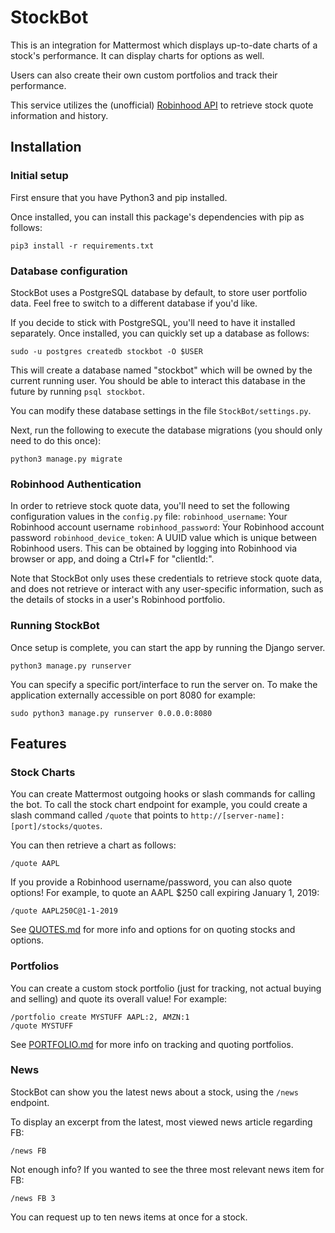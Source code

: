 # StockBot

This is an integration for Mattermost which displays up-to-date charts of a stock's performance. It can display charts for options as well.

Users can also create their own custom portfolios and track their performance.

This service utilizes the (unofficial) [Robinhood API](https://github.com/sanko/Robinhood) to retrieve stock quote information and history.

## Installation

### Initial setup

First ensure that you have Python3 and pip installed.

Once installed, you can install this package's dependencies with pip as follows:

```
pip3 install -r requirements.txt
```

### Database configuration

StockBot uses a PostgreSQL database by default, to store user portfolio data. Feel free to switch to a different database if you'd like.

If you decide to stick with PostgreSQL, you'll need to have it installed separately. Once installed, you can quickly set up a database as follows:

```
sudo -u postgres createdb stockbot -O $USER
```

This will create a database named "stockbot" which will be owned by the current running user. You should be able to interact this database in the future by running `psql stockbot`.

You can modify these database settings in the file `StockBot/settings.py`.

Next, run the following to execute the database migrations (you should only need to do this once):

```
python3 manage.py migrate
```

### Robinhood Authentication

In order to retrieve stock quote data, you'll need to set the following configuration values in the `config.py` file:
`robinhood_username`: Your Robinhood account username
`robinhood_password`: Your Robinhood account password
`robinhood_device_token`: A UUID value which is unique between Robinhood users. This can be obtained by logging into Robinhood via browser or app, and doing a Ctrl+F for "clientId:".

Note that StockBot only uses these credentials to retrieve stock quote data, and does not retrieve or interact with any user-specific information, such as the details of stocks in a user's Robinhood portfolio.

### Running StockBot

Once setup is complete, you can start the app by running the Django server.

```
python3 manage.py runserver
```

You can specify a specific port/interface to run the server on. To make the application externally accessible on port 8080 for example:

```
sudo python3 manage.py runserver 0.0.0.0:8080
```

## Features

### Stock Charts

You can create Mattermost outgoing hooks or slash commands for calling the bot. To call the stock chart endpoint for example, you could create a slash command called `/quote` that points to `http://[server-name]:[port]/stocks/quotes`.

You can then retrieve a chart as follows:

`/quote AAPL`

If you provide a Robinhood username/password, you can also quote options! For example, to quote an AAPL $250 call expiring January 1, 2019:

`/quote AAPL250C@1-1-2019`

See [QUOTES.md](documentation/QUOTES.md) for more info and options for on quoting stocks and options.

### Portfolios

You can create a custom stock portfolio (just for tracking, not actual buying and selling) and quote its overall value! For example:

```
/portfolio create MYSTUFF AAPL:2, AMZN:1
/quote MYSTUFF
```

See [PORTFOLIO.md](documentation/PORTFOLIO.md) for more info on tracking and quoting portfolios.

### News

StockBot can show you the latest news about a stock, using the `/news` endpoint.

To display an excerpt from the latest, most viewed news article regarding FB:

```
/news FB
```

Not enough info? If you wanted to see the three most relevant news item for FB:

```
/news FB 3
```

You can request up to ten news items at once for a stock.

